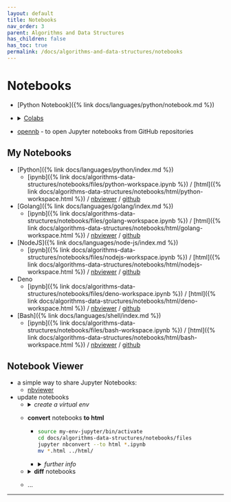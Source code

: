 ```yaml
---
layout: default
title: Notebooks
nav_order: 3
parent: Algorithms and Data Structures
has_children: false
has_toc: true
permalink: /docs/algorithms-and-data-structures/notebooks
---
```


# Notebooks

- [Python Notebook]({% link docs/languages/python/notebook.md %})
- <details markdown="block"><summary><a href="https://colab.research.google.com/">Colabs</a></summary>
   
  - [link](https://colab.research.google.com/)

  **Colab** is a web-based Notebook service that requires no setup to use and provides **free access to computing resources, including GPUs and TPUs**. Colab is especially well suited to machine learning, data science, and education (e.g. to lean python, JAX, Tensorflow, Pytorch…).
  </details>
- [opennb](https://github.com/basnijholt/opennb) - to open Jupyter notebooks from GitHub repositories

## My Notebooks

- [Python]({% link docs/languages/python/index.md %})
  - [ipynb]({% link docs/algorithms-data-structures/notebooks/files/python-workspace.ipynb %}) / [html]({% link docs/algorithms-data-structures/notebooks/html/python-workspace.html %}) / [nbviewer](https://nbviewer.org/urls/igorlima.github.io/unapologetic-snippets/docs/algorithms-data-structures/notebooks/files/python-workspace.ipynb) / [github](https://github.com/igorlima/unapologetic-snippets/blob/main/docs/algorithms-data-structures/notebooks/files/python-workspace.ipynb)
- [Golang]({% link docs/languages/golang/index.md %})
  - [ipynb]({% link docs/algorithms-data-structures/notebooks/files/golang-workspace.ipynb %}) / [html]({% link docs/algorithms-data-structures/notebooks/html/golang-workspace.html %}) / [nbviewer](https://nbviewer.org/urls/igorlima.github.io/unapologetic-snippets/docs/algorithms-data-structures/notebooks/files/golang-workspace.ipynb) / [github](https://github.com/igorlima/unapologetic-snippets/blob/main/docs/algorithms-data-structures/notebooks/files/golang-workspace.ipynb)
- [NodeJS]({% link docs/languages/node-js/index.md %})
  - [ipynb]({% link docs/algorithms-data-structures/notebooks/files/nodejs-workspace.ipynb %}) / [html]({% link docs/algorithms-data-structures/notebooks/html/nodejs-workspace.html %}) / [nbviewer](https://nbviewer.org/urls/igorlima.github.io/unapologetic-snippets/docs/algorithms-data-structures/notebooks/files/nodejs-workspace.ipynb) / [github](https://github.com/igorlima/unapologetic-snippets/blob/main/docs/algorithms-data-structures/notebooks/files/nodejs-workspace.ipynb)
- Deno
  - [ipynb]({% link docs/algorithms-data-structures/notebooks/files/deno-workspace.ipynb %}) / [html]({% link docs/algorithms-data-structures/notebooks/html/deno-workspace.html %}) / [nbviewer](https://nbviewer.org/urls/igorlima.github.io/unapologetic-snippets/docs/algorithms-data-structures/notebooks/files/deno-workspace.ipynb) / [github](https://github.com/igorlima/unapologetic-snippets/blob/main/docs/algorithms-data-structures/notebooks/files/deno-workspace.ipynb)
- [Bash]({% link docs/languages/shell/index.md %})
  - [ipynb]({% link docs/algorithms-data-structures/notebooks/files/bash-workspace.ipynb %}) / [html]({% link docs/algorithms-data-structures/notebooks/html/bash-workspace.html %}) / [nbviewer](https://nbviewer.org/urls/igorlima.github.io/unapologetic-snippets/docs/algorithms-data-structures/notebooks/files/bash-workspace.ipynb) / [github](https://github.com/igorlima/unapologetic-snippets/blob/main/docs/algorithms-data-structures/notebooks/files/bash-workspace.ipynb)

## Notebook Viewer

- a simple way to share Jupyter Notebooks:
  - [nbviewer](https://nbviewer.org/)
- update notebooks
  - <details markdown="block">
    <summary><i>create a virtual env</i></summary>

    ```sh
    python3 -m venv my-env-jupyter
    source my-env-jupyter/bin/activate
    deactivate          # how to leave/exit/deactivate
    source deactivate   # if this doesn't work, try
    ```
    </details>
  - __convert__ notebooks __to html__
    - ```sh
      source my-env-jupyter/bin/activate
      cd docs/algorithms-data-structures/notebooks/files
      jupyter nbconvert --to html *.ipynb
      mv *.html ../html/
      ```
    - <details markdown="block">
      <summary><i>further info</i></summary>

      - convert notebooks to other formats
        - ```sh
          # nbconvert
          # convert notebooks to other formats
          # https://nbconvert.readthedocs.io/en/latest/
          jupyter nbconvert --to html mynotebook.ipynb
          jupyter nbconvert --to markdown mynotebook.ipynb
          jupyter nbconvert --to pdf mynotebook.ipynb
          ```
      - installation
        - ```sh
          pip3 install --upgrade --force-reinstall jupyter
          pip3 install --upgrade --force-reinstall notebook
          pip3 install --upgrade --force-reinstall ipython_genutils
          # the ‘Templates’ folder is not included in version 6.0.0
          pip3 install --upgrade --force-reinstall nbconvert==5.6.1
          ```
      </details>
  - <details markdown="block">
    <summary><strong>diff</strong> notebooks</summary>

    ```sh
    # rename all the `.ipynb` files to `-old.ipynb`
    for x in *.ipynb; do
      t=$(echo $x | sed 's/\.ipynb$//');
      o="$t-old.ipynb"
      mv $x $o  && echo "moved $x -> $o"
    done

    # compare if file content is equal
    # ../../../../my-env-jupyter/bin/nbdiff
    # ../../../../my-env-jupyter/bin/nbdiff-web
    for x in *-old.ipynb; do
      aux=$(echo $x | sed 's/\-old\.ipynb$//');
      n="$aux.ipynb"

      if [ -f $x ] && [ -f $n ]; then
        xMD5=$(cksum $x | cut -f1 -d" ")
        nMD5=$(cksum $n | cut -f1 -d" ")

        if [ "$xMD5" -eq "$nMD5" ]; then
          echo "they're equal: $x / $n";
        else
          echo "they're different: $x / $n";
          ../../../../my-env-jupyter/bin/nbdiff-web $x $n >/dev/null 2>&1 &
        fi
      else
        echo "nothing to compare: $x / $n";
      fi
    done
    ```
    - <details markdown="block">
      <summary><i>installation</i></summary>

      ```sh
      # tools for diffing and merging of Jupyter notebooks.
      # https://github.com/jupyter/nbdime
      # https://nbdime.readthedocs.io/en/latest/
      pip3 install nbdime==4.0.1
      # https://github.com/jupyter/nbdime/issues/749
      pip3 install 'jupyter-server==2.12.5'
      ```
      </details>
    - <details markdown="block">
      <summary><i>playground</i></summary>

      ```sh
      # creating samples for testing
      touch a.txt b.txt c.txt d.txt e.txt

      # looping through `ls` results in bash shell script
      for f in *.txt; do
        echo "File -> $f"
      done

      # remove file extension
      for x in *.txt; do
        t=$(echo $x | sed 's/\.txt$//');
        echo "moved $x -> $t"
      done

      # rename all the `.txt` files to `-old.txt`
      for x in *.txt; do
        t=$(echo $x | sed 's/\.txt$//');
        o="$t-old.txt"
        mv $x $o  && echo "moved $x -> $o"
      done

      # find . -name "*.txt" -exec cksum {} \;
      # compare if file content is equal
      # ../../../../my-env-jupyter/bin/nbdiff
      # ../../../../my-env-jupyter/bin/nbdiff-web
      for x in *-old.txt; do
        aux=$(echo $x | sed 's/\-old\.txt$//');
        n="$aux.txt"

        if [ -f $x ] && [ -f $n ]; then
          xMD5=$(cksum $x | cut -f1 -d" ")
          nMD5=$(cksum $n | cut -f1 -d" ")

          if [ "$xMD5" -eq "$nMD5" ]; then
            echo "they're equal: $x / $n";
          else
            echo "they're different: $x / $n";
            ../../../../my-env-jupyter/bin/nbdiff-web $x $n >/dev/null 2>&1 &
          fi

        fi
      done
      # -eq: equal
      # -ne: not equal
      # -lt: less than
      # -le: less than or equal
      # -gt: greater than
      # -ge: greater than or equal
      ```
      </details>
    </details>
  - ...


------ ------

[^1]: [...](...)

